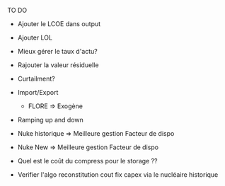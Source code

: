 TO DO 

- Ajouter le LCOE dans output
- Ajouter LOL
- Mieux gérer le taux d'actu?
- Rajouter la valeur résiduelle

- Curtailment?

- Import/Export
    - FLORE => Exogène
- Ramping up and down
- Nuke historique => Meilleure gestion Facteur de dispo
- Nuke New => Meilleure gestion Facteur de dispo 
- Quel est le coût du compress pour le storage ??
- Verifier l'algo reconstitution cout fix capex via le nucléaire historique